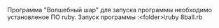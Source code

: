 Программа "Волшебный шар"
для запуска программы необходимо установленое ПО ruby.
Запуск программы <disk>:\<folder>\ruby 8ball.rb
